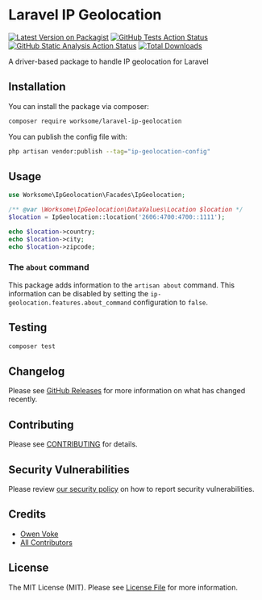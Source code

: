 # Laravel IP Geolocation

[![Latest Version on Packagist](https://img.shields.io/packagist/v/worksome/laravel-ip-geolocation.svg?style=flat-square)](https://packagist.org/packages/worksome/laravel-ip-geolocation)
[![GitHub Tests Action Status](https://img.shields.io/github/actions/workflow/status/worksome/laravel-ip-geolocation/tests.yml?branch=main&style=flat-square&label=tests)](https://github.com/worksome/laravel-ip-geolocation/actions?query=workflow%3ATests+branch%3Amain)
[![GitHub Static Analysis Action Status](https://img.shields.io/github/actions/workflow/status/worksome/laravel-ip-geolocation/static.yml?branch=main&label=static%20analysis&style=flat-square)](https://github.com/worksome/laravel-ip-geolocation/actions?query=workflow%3A"Static%20Analysis"+branch%3Amain)
[![Total Downloads](https://img.shields.io/packagist/dt/worksome/laravel-ip-geolocation.svg?style=flat-square)](https://packagist.org/packages/worksome/laravel-ip-geolocation)

A driver-based package to handle IP geolocation for Laravel

## Installation

You can install the package via composer:

```bash
composer require worksome/laravel-ip-geolocation
```

You can publish the config file with:

```bash
php artisan vendor:publish --tag="ip-geolocation-config"
```

## Usage

```php
use Worksome\IpGeolocation\Facades\IpGeolocation;

/** @var \Worksome\IpGeolocation\DataValues\Location $location */
$location = IpGeolocation::location('2606:4700:4700::1111');

echo $location->country;
echo $location->city;
echo $location->zipcode;
```

### The `about` command

This package adds information to the `artisan about` command. This information can be disabled by setting
the `ip-geolocation.features.about_command` configuration to `false`.

## Testing

```bash
composer test
```

## Changelog

Please see [GitHub Releases](https://github.com/worksome/laravel-ip-geolocation/releases) for more information on what has changed recently.

## Contributing

Please see [CONTRIBUTING](.github/CONTRIBUTING.md) for details.

## Security Vulnerabilities

Please review [our security policy](../../security/policy) on how to report security vulnerabilities.

## Credits

- [Owen Voke](https://github.com/worksome)
- [All Contributors](../../contributors)

## License

The MIT License (MIT). Please see [License File](LICENSE.md) for more information.
